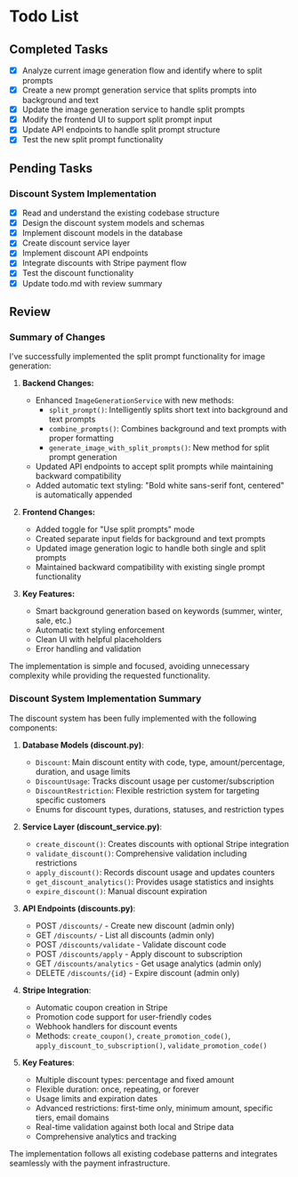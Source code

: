 # Todo List

## Completed Tasks

- [x] Analyze current image generation flow and identify where to split prompts
- [x] Create a new prompt generation service that splits prompts into background and text
- [x] Update the image generation service to handle split prompts
- [x] Modify the frontend UI to support split prompt input
- [x] Update API endpoints to handle split prompt structure
- [x] Test the new split prompt functionality

## Pending Tasks

### Discount System Implementation

- [x] Read and understand the existing codebase structure
- [x] Design the discount system models and schemas
- [x] Implement discount models in the database
- [x] Create discount service layer
- [x] Implement discount API endpoints
- [x] Integrate discounts with Stripe payment flow
- [x] Test the discount functionality
- [x] Update todo.md with review summary

## Review

### Summary of Changes

I've successfully implemented the split prompt functionality for image generation:

1. **Backend Changes:**
   - Enhanced `ImageGenerationService` with new methods:
     - `split_prompt()`: Intelligently splits short text into background and text prompts
     - `combine_prompts()`: Combines background and text prompts with proper formatting
     - `generate_image_with_split_prompts()`: New method for split prompt generation
   - Updated API endpoints to accept split prompts while maintaining backward compatibility
   - Added automatic text styling: "Bold white sans-serif font, centered" is automatically appended

2. **Frontend Changes:**
   - Added toggle for "Use split prompts" mode
   - Created separate input fields for background and text prompts
   - Updated image generation logic to handle both single and split prompts
   - Maintained backward compatibility with existing single prompt functionality

3. **Key Features:**
   - Smart background generation based on keywords (summer, winter, sale, etc.)
   - Automatic text styling enforcement
   - Clean UI with helpful placeholders
   - Error handling and validation

The implementation is simple and focused, avoiding unnecessary complexity while providing the requested functionality.

### Discount System Implementation Summary

The discount system has been fully implemented with the following components:

1. **Database Models (discount.py)**:
   - `Discount`: Main discount entity with code, type, amount/percentage, duration, and usage limits
   - `DiscountUsage`: Tracks discount usage per customer/subscription
   - `DiscountRestriction`: Flexible restriction system for targeting specific customers
   - Enums for discount types, durations, statuses, and restriction types

2. **Service Layer (discount_service.py)**:
   - `create_discount()`: Creates discounts with optional Stripe integration
   - `validate_discount()`: Comprehensive validation including restrictions
   - `apply_discount()`: Records discount usage and updates counters
   - `get_discount_analytics()`: Provides usage statistics and insights
   - `expire_discount()`: Manual discount expiration

3. **API Endpoints (discounts.py)**:
   - POST `/discounts/` - Create new discount (admin only)
   - GET `/discounts/` - List all discounts (admin only)
   - POST `/discounts/validate` - Validate discount code
   - POST `/discounts/apply` - Apply discount to subscription
   - GET `/discounts/analytics` - Get usage analytics (admin only)
   - DELETE `/discounts/{id}` - Expire discount (admin only)

4. **Stripe Integration**:
   - Automatic coupon creation in Stripe
   - Promotion code support for user-friendly codes
   - Webhook handlers for discount events
   - Methods: `create_coupon()`, `create_promotion_code()`, `apply_discount_to_subscription()`, `validate_promotion_code()`

5. **Key Features**:
   - Multiple discount types: percentage and fixed amount
   - Flexible duration: once, repeating, or forever
   - Usage limits and expiration dates
   - Advanced restrictions: first-time only, minimum amount, specific tiers, email domains
   - Real-time validation against both local and Stripe data
   - Comprehensive analytics and tracking

The implementation follows all existing codebase patterns and integrates seamlessly with the payment infrastructure.